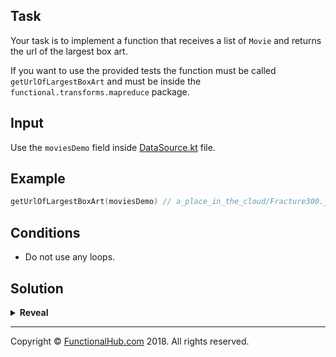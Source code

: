 ## Task

Your task is to implement a function that receives a list of `Movie` and returns the url of the largest box art.

If you want to use the provided tests the function must be called `getUrlOfLargestBoxArt` and must be inside the `functional.transforms.mapreduce` package.

## Input

Use the `moviesDemo` field inside [DataSource.kt](https://github.com/FunctionalKotlin/katas/tree/master/src/main/java/functional/transforms/DataSource.kt) file.

## Example

```kotlin
getUrlOfLargestBoxArt(moviesDemo) // a_place_in_the_cloud/Fracture300.jpg
```

## Conditions

* Do not use any loops.

## Solution

<details><summary><strong>Reveal</strong></summary><p>

---
```kotlin
fun getUrlOfLargestBoxArt(list: List<Movie>): String = list.flatMap {
    it.boxArts
}.biggestBoxArt().url

private fun List<BoxArt>.biggestBoxArt(): BoxArt = reduce { acc, boxArt ->
    if (acc.area > boxArt.area) acc
    else boxArt
}

private val BoxArt.area: Int
    get() = height * width
```

</p></details>

---

Copyright © [FunctionalHub.com](http://functionalhub.com) 2018. All rights reserved.